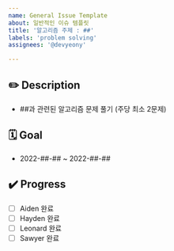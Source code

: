 ```yaml
---
name: General Issue Template
about: 일반적인 이슈 템플릿
title: '알고리즘 주제 : ##'
labels: 'problem solving'
assignees: '@devyeony'

---
```


## ✏️ Description

- ##과 관련된 알고리즘 문제 풀기 (주당 최소 2문제)

## 🗓️ Goal

- 2022-##-## ~ 2022-##-##

## ✔️ Progress

- [ ] Aiden 완료
- [ ] Hayden 완료 
- [ ] Leonard 완료
- [ ] Sawyer 완료

